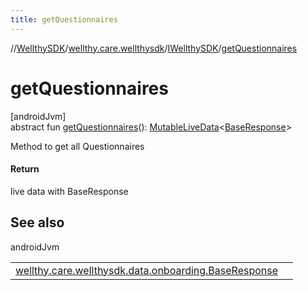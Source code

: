 ```yaml
---
title: getQuestionnaires
---
```

//[WellthySDK](../../../index.html)/[wellthy.care.wellthysdk](../index.html)/[IWellthySDK](index.html)/[getQuestionnaires](get-questionnaires.html)



# getQuestionnaires



[androidJvm]\
abstract fun [getQuestionnaires](get-questionnaires.html)(): [MutableLiveData](https://developer.android.com/reference/kotlin/androidx/lifecycle/MutableLiveData.html)&lt;[BaseResponse](../../wellthy.care.wellthysdk.data.onboarding/-base-response/index.html)&gt;



Method to get all Questionnaires



#### Return



live data with BaseResponse



## See also


androidJvm

| | |
|---|---|
| [wellthy.care.wellthysdk.data.onboarding.BaseResponse](../../wellthy.care.wellthysdk.data.onboarding/-base-response/index.html) |  |




